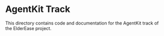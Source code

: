 # AgentKit Track

This directory contains code and documentation for the AgentKit track of the ElderEase project.